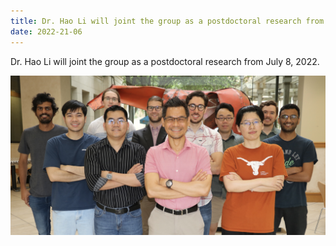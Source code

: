 ```yaml
---
title: Dr. Hao Li will joint the group as a postdoctoral research from July 8, 2022.
date: 2022-21-06
---
```




<!--more-->

Dr. Hao Li will joint the group as a postdoctoral research from July 8, 2022.

![image](coders.JPG)